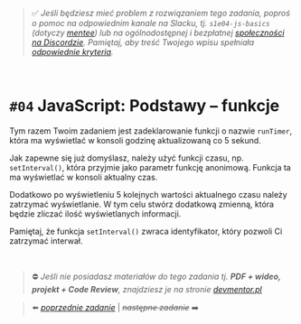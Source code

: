> :white_check_mark: *Jeśli będziesz mieć problem z rozwiązaniem tego zadania, poproś o pomoc na odpowiednim kanale na Slacku, tj. `s1e04-js-basics` (dotyczy [mentee](https://devmentor.pl/mentoring-javascript/)) lub na ogólnodostępnej i bezpłatnej [społeczności na Discordzie](https://devmentor.pl/discord). Pamiętaj, aby treść Twojego wpisu spełniała [odpowiednie kryteria](https://devmentor.pl/jak-prosic-o-pomoc/).*

&nbsp;

# `#04` JavaScript: Podstawy – funkcje

Tym razem Twoim zadaniem jest zadeklarowanie funkcji o nazwie `runTimer`, która ma wyświetlać w konsoli godzinę aktualizowaną co 5 sekund.

Jak zapewne się już domyślasz, należy użyć funkcji czasu, np. `setInterval()`, która przyjmie jako parametr funkcję anonimową. Funkcja ta ma wyświetlać w konsoli aktualny czas.

Dodatkowo po wyświetleniu 5 kolejnych wartości aktualnego czasu należy zatrzymać wyświetlanie. W tym celu stwórz dodatkową zmienną, która będzie zliczać ilość wyświetlanych informacji. 

Pamiętaj, że funkcja `setInterval()` zwraca identyfikator, który pozwoli Ci zatrzymać interwał.

&nbsp;
> :no_entry: *Jeśli nie posiadasz materiałów do tego zadania tj. **PDF + wideo, projekt + Code Review**, znajdziesz je na stronie [devmentor.pl](https://devmentor.pl/workshop-js-basics/)*

> :arrow_left: [*poprzednie zadanie*](./../03) | ~~*następne zadanie*~~ :arrow_right:
